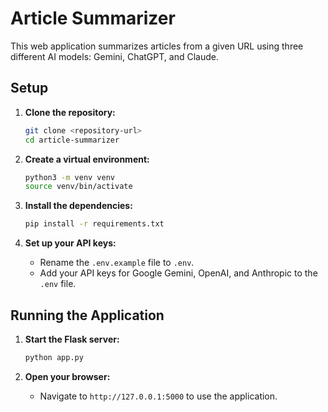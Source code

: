 # Article Summarizer

This web application summarizes articles from a given URL using three different AI models: Gemini, ChatGPT, and Claude.

## Setup

1.  **Clone the repository:**
    ```bash
    git clone <repository-url>
    cd article-summarizer
    ```

2.  **Create a virtual environment:**
    ```bash
    python3 -m venv venv
    source venv/bin/activate
    ```

3.  **Install the dependencies:**
    ```bash
    pip install -r requirements.txt
    ```

4.  **Set up your API keys:**
    -   Rename the `.env.example` file to `.env`.
    -   Add your API keys for Google Gemini, OpenAI, and Anthropic to the `.env` file.

## Running the Application

1.  **Start the Flask server:**
    ```bash
    python app.py
    ```

2.  **Open your browser:**
    -   Navigate to `http://127.0.0.1:5000` to use the application.
